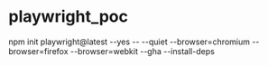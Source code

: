 # playwright_poc

npm init playwright@latest --yes -- --quiet --browser=chromium --browser=firefox --browser=webkit --gha --install-deps